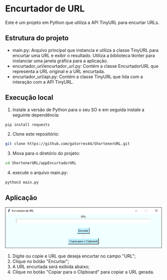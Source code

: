 # Encurtador de URL

Este é um projeto em Python que utiliza a API TinyURL para encurtar URLs.

## Estrutura do projeto

- main.py: Arquivo principal que instancia e utiliza a classe TinyURL para encurtar uma URL e exibir o resultado. Utiliza a biblioteca tkinter para instanciar uma janela gráfica para a aplicação.
- encurtador_url/encurtador_url.py: Contém a classe EncurtadorURL que representa a URL original e a URL encurtada.
- encurtador_url/api.py: Contém a classe TinyURL que lida com a interação com a API TinyURL.

## Execução local

1. Instale a versão de Python para o seu SO e em seguida instale a seguinte dependência:

```bash
pip install requests
```

2. Clone este repositório:

```bash
git clone https://github.com/gatorres44/ShortenerURL.git
```
3. Mova para o diretório do projeto:

```bash
cd ShortenerURL/appEncurtadorURL
```
4. execute o arquivo main.py:

```bash
python3 main.py
```

## Aplicação

![Captura de tela da aplicação](https://raw.githubusercontent.com/gatorres44/ShortenerURL/main/Encurtador_de_URL.PNG)
1. Digite ou copie e URL que deseja encurtar no campo "URL";
2. Clique no botão "Encurtar";
3. A URL encurtada será exibida abaixo;
4. Clique no botão "Copiar para o Clipboard" para copiar a URL gerada.